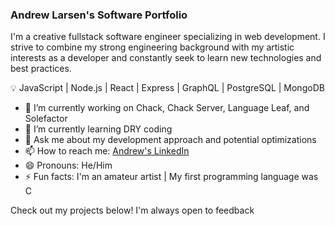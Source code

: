 ### Andrew Larsen's Software Portfolio

I'm a creative fullstack software engineer specializing in web development. I strive to combine my strong engineering background with my artistic interests as a developer and constantly seek to learn new technologies and best practices.

💡 JavaScript | Node.js | React | Express | GraphQL | PostgreSQL | MongoDB 

- 🔭  I’m currently working on Chack, Chack Server, Language Leaf, and Solefactor
- 🌱  I’m currently learning DRY coding
- 💬  Ask me about my development approach and potential optimizations
- 📫  How to reach me: [Andrew's LinkedIn](https://www.linkedin.com/in/andrew-larsen-coding/)
- 😄  Pronouns: He/Him
- ⚡  Fun facts: I'm an amateur artist | My first programming language was C

Check out my projects below! I'm always open to feedback

